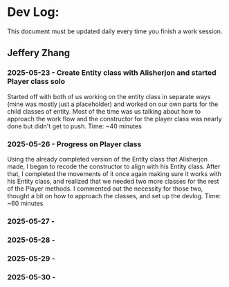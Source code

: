 # Dev Log:

This document must be updated daily every time you finish a work session.

## Jeffery Zhang

### 2025-05-23 - Create Entity class with Alisherjon and started Player class solo
Started off with both of us working on the entity class in separate ways (mine was mostly just a placeholder) and worked on our own parts for the child classes of entity. Most of the time was us talking about how to approach the work flow and the constructor for the player class was nearly done but didn't get to push.
Time: ~40 minutes

### 2025-05-26 - Progress on Player class
Using the already completed version of the Entity class that Alisherjon made, I began to recode the constructor to align with his Entity class. After that, I completed the movements of it once again making sure it works with his Entity class, and realized that we needed two more classes for the rest of the Player methods. I commented out the necessity for those two, thought a bit on how to approach the classes, and set up the devlog.
Time: ~60 minutes

### 2025-05-27 -

### 2025-05-28 -

### 2025-05-29 -

### 2025-05-30 -
